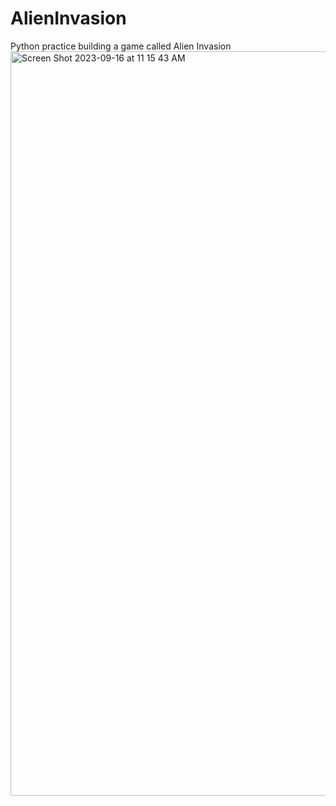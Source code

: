 # AlienInvasion
Python practice building a game called Alien Invasion
<img width="1191" alt="Screen Shot 2023-09-16 at 11 15 43 AM" src="https://user-images.githubusercontent.com/47309169/268455823-92be599e-6e60-40b6-8bd9-e957f33a743f.png">